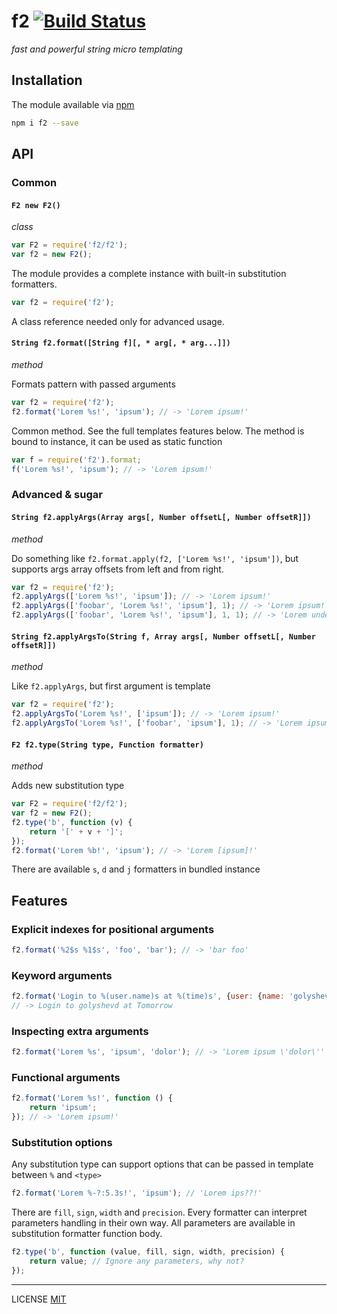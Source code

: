 # f2 [![Build Status](https://travis-ci.org/golyshevd/f2.svg)](https://travis-ci.org/golyshevd/f2)

_fast and powerful string micro templating_

## Installation

The module available via [npm](https://www.npmjs.com/package/f2)

```bash
npm i f2 --save
```

## API

### Common

#### `F2 new F2()`

_class_

```js
var F2 = require('f2/f2');
var f2 = new F2();
```

The module provides a complete instance with built-in substitution formatters. 

```js
var f2 = require('f2');
```

A class reference needed only for advanced usage.

#### `String f2.format([String f][, * arg[, * arg...]])`

_method_

Formats pattern with passed arguments

```js
var f2 = require('f2');
f2.format('Lorem %s!', 'ipsum'); // -> 'Lorem ipsum!'
```

Common method. See the full templates features below.
The method is bound to instance, it can be used as static function

```js
var f = require('f2').format;
f('Lorem %s!', 'ipsum'); // -> 'Lorem ipsum!'
```

### Advanced & sugar

#### `String f2.applyArgs(Array args[, Number offsetL[, Number offsetR]])`

_method_

Do something like `f2.format.apply(f2, ['Lorem %s!', 'ipsum'])`, but supports args array offsets from left and from right.

```js
var f2 = require('f2');
f2.applyArgs(['Lorem %s!', 'ipsum']); // -> 'Lorem ipsum!'
f2.applyArgs(['foobar', 'Lorem %s!', 'ipsum'], 1); // -> 'Lorem ipsum!'
f2.applyArgs(['foobar', 'Lorem %s!', 'ipsum'], 1, 1); // -> 'Lorem undefined!' // oops!
```

#### `String f2.applyArgsTo(String f, Array args[, Number offsetL[, Number offsetR]])`

_method_

Like `f2.applyArgs`, but first argument is template

```js
var f2 = require('f2');
f2.applyArgsTo('Lorem %s!', ['ipsum']); // -> 'Lorem ipsum!'
f2.applyArgsTo('Lorem %s!', ['foobar', 'ipsum'], 1); // -> 'Lorem ipsum!'
```

#### `F2 f2.type(String type, Function formatter)`

_method_

Adds new substitution type

```js
var F2 = require('f2/f2');
var f2 = new F2();
f2.type('b', function (v) {
    return '[' + v + ']';
});
f2.format('Lorem %b!', 'ipsum'); // -> 'Lorem [ipsum]!'
```

There are available `s`, `d` and `j` formatters in bundled instance

## Features

### Explicit indexes for positional arguments

```js
f2.format('%2$s %1$s', 'foo', 'bar'); // -> 'bar foo'
```

### Keyword arguments

```js
f2.format('Login to %(user.name)s at %(time)s', {user: {name: 'golyshevd'}, time: 'Tomorrow'});
// -> Login to golyshevd at Tomorrow
```

### Inspecting extra arguments

```js
f2.format('Lorem %s', 'ipsum', 'dolor'); // -> 'Lorem ipsum \'dolor\''
```

### Functional arguments

```js
f2.format('Lorem %s!', function () {
    return 'ipsum';
}); // -> 'Lorem ipsum!'
```

### Substitution options

Any substitution type can support options that can be passed in template between `%` and `<type>`

```js
f2.format('Lorem %-?:5.3s!', 'ipsum'); // 'Lorem ips??!'
```

There are `fill`, `sign`, `width` and `precision`. Every formatter can interpret parameters handling in their own way. All parameters are available in substitution formatter function body.

```js
f2.type('b', function (value, fill, sign, width, precision) {
    return value; // Ignore any parameters, why not?
});
```

---------
LICENSE [MIT](LICENCE)
